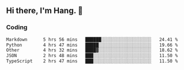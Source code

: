 ## Hi there, I'm Hang. 👋

### Coding

<!--START_SECTION:waka-->

```txt
Markdown      5 hrs 56 mins   ██████░░░░░░░░░░░░░░░░░░░   24.41 %
Python        4 hrs 47 mins   █████░░░░░░░░░░░░░░░░░░░░   19.66 %
Other         4 hrs 32 mins   ████▓░░░░░░░░░░░░░░░░░░░░   18.62 %
JSON          2 hrs 48 mins   ███░░░░░░░░░░░░░░░░░░░░░░   11.50 %
TypeScript    2 hrs 47 mins   ███░░░░░░░░░░░░░░░░░░░░░░   11.50 %
```

<!--END_SECTION:waka-->
